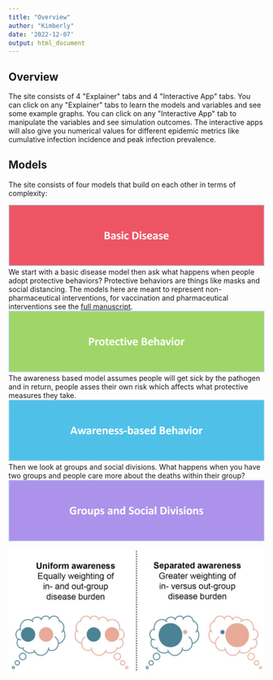 ```yaml
---
title: "Overview"
author: "Kimberly"
date: '2022-12-07'
output: html_document
---
```


## Overview

The site consists of 4 "Explainer" tabs and 4 "Interactive App" tabs. You can click on any "Explainer" tabs to learn the models and variables and see some example graphs. You can click on any "Interactive App" tab to manipulate the variables and see simulation outcomes. The interactive apps will also give you numerical values for different epidemic metrics like cumulative infection incidence and peak infection prevalence.

## Models

The site consists of four models that build on each other in terms of complexity:

![](images/Picture1.png) We start with a basic disease model then ask what happens when people adopt protective behaviors? Protective behaviors are things like masks and social distancing. The models here are meant to represent non-pharmaceutical interventions, for vaccination and pharmaceutical interventions see the [full manuscript](https://www.cambridge.org/core/journals/evolutionary-human-sciences/article/social-divisions-and-risk-perception-can-drive-divergent-epidemic-dynamics-and-large-second-and-third-waves/71613CAF7D03C9F20A8864A59B9BF311#article).![](images/Picture2.png) The awareness based model assumes people will get sick by the pathogen and in return, people asses their own risk which affects what protective measures they take. ![](images/Picture3.png) Then we look at groups and social divisions. What happens when you have two groups and people care more about the deaths within their group? ![](images/Picture4.png)

![](images/awareness.jpg)
